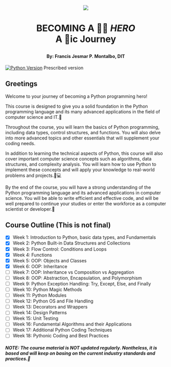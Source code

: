 
<p align="center">
  <img src="https://user-images.githubusercontent.com/65653238/212522749-e67eeb54-c942-4e35-a768-8374e61a5237.png"/>
<h1 align="center">BECOMING A 👨‍💻 <b><i>HERO</i></b>
<br>A 🐍ic Journey </br></p>

<h4 align="center">By: Francis Jesmar P. Montalbo, DIT</h4>

[![Python Version](https://img.shields.io/badge/python-3.8%2B-blue.svg)](https://www.python.org/downloads/release/python-380/) Prescribed version

## Greetings

<p>Welcome to your journey of becoming a Python programming hero!</p> 
<p>This course is designed to give you a solid foundation in the Python programming language and its many advanced applications in the field of computer science and IT.🚀</p>

<p>Throughout the course, you will learn the basics of Python programming, including data types, control structures, and functions. You will also delve into more advanced topics and other essentials that will supplement your coding needs.</p>

<p>In addition to learning the technical aspects of Python, this course will also cover important computer science concepts such as algorithms, data structures, and complexity analysis. You will learn how to use Python to implement these concepts and will apply your knowledge to real-world problems and projects.🤔💻</p>

<p>By the end of the course, you will have a strong understanding of the Python programming language and its advanced applications in computer science. You will be able to write efficient and effective code, and will be well prepared to continue your studies or enter the workforce as a computer scientist or developer.💼</p>

## Course Outline (This is not final)
- [x] Week 1: Introduction to Python, basic data types, and Fundamentals
- [x] Week 2: Python Built-in Data Structures and Collections
- [x] Week 3: Flow Control: Conditions and Loops
- [x] Week 4: Functions
- [x] Week 5: OOP: Objects and Classes
- [x] Week 6: OOP: Inheritance
- [ ] Week 7: OOP: Inheritance vs Composition vs Aggregation
- [ ] Week 8: OOP: Abstraction, Encapsulation, and Polymorphism 
- [ ] Week 9: Python Exception Handling: Try, Except, Else, and Finally 
- [ ] Week 10: Python Magic Methods
- [ ] Week 11: Python Modules
- [ ] Week 12: Python OS and File Handling
- [ ] Week 13: Decorators and Wrappers
- [ ] Week 14: Design Patterns
- [ ] Week 15: Unit Testing
- [ ] Week 16: Fundamental Algorithms and their Applications
- [ ] Week 17: Additional Python Coding Techniques
- [ ] Week 18: Pythonic Coding and Best Practices

##### NOTE: The course material is NOT updated regularly. Nontheless, it is based and will keep on basing on the current industry standards and practices.🚀
